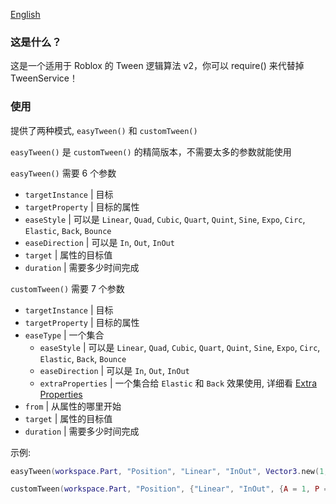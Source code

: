 [English](https://github.com/Verycuteabbey/Algorithms/blob/main/Tween/v2/README.md)
### 这是什么？
这是一个适用于 Roblox 的 Tween 逻辑算法 v2，你可以 require() 来代替掉 TweenService！
### 使用
提供了两种模式, `easyTween()` 和 `customTween()`

`easyTween()` 是 `customTween()` 的精简版本，不需要太多的参数就能使用

`easyTween()` 需要 6 个参数
  - `targetInstance` | 目标
  - `targetProperty` | 目标的属性
  - `easeStyle` | 可以是 `Linear`, `Quad`, `Cubic`, `Quart`, `Quint`, `Sine`, `Expo`, `Circ`, `Elastic`, `Back`, `Bounce`
  - `easeDirection` | 可以是 `In`, `Out`, `InOut`
  - `target` | 属性的目标值
  - `duration` | 需要多少时间完成
	
`customTween()` 需要 7 个参数
  - `targetInstance` | 目标
  - `targetProperty` | 目标的属性
  - `easeType` | 一个集合
    - `easeStyle` | 可以是 `Linear`, `Quad`, `Cubic`, `Quart`, `Quint`, `Sine`, `Expo`, `Circ`, `Elastic`, `Back`, `Bounce`
    - `easeDirection` | 可以是 `In`, `Out`, `InOut`
    - `extraProperties` | 一个集合给 `Elastic` 和 `Back` 效果使用, 详细看 [Extra Properties](https://github.com/Verycuteabbey/Algorithms/blob/main/Tween/v1/README_CN.md#extra-properties)
  - `from` | 从属性的哪里开始
  - `target` | 属性的目标值
  - `duration` | 需要多少时间完成

示例:
```lua
easyTween(workspace.Part, "Position", "Linear", "InOut", Vector3.new(1, 1, 1), 1);
```
```lua
customTween(workspace.Part, "Position", {"Linear", "InOut", {A = 1, P = 2, S = 3}}, Vector3.new(0, 0, 0), Vector3.new(1, 1, 1), 1);
```
